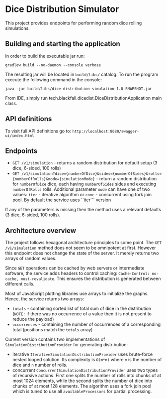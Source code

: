 # Dice Distribution Simulator
This project provides endpoints for performing random dice rolling simulations.

## Building and starting the application
In order to build the executable jar run:

```gradlew build --no-daemon --console verbose```

The resulting jar will be located in ```build/libs/``` catalog.
To run the program execute the following command in the console:

```java -jar build/libs/dice-distribution-simulation-1.0-SNAPSHOT.jar```

From IDE, simply run tech.blackfall.dicedist.DiceDistributionApplication main class.

## API definitions
To visit full API definitions go to: `http://localhost:8080/swagger-ui/index.html`

## Endpoints
* `GET /v1/simulation` - returns a random distribution for default setup (3 dice, 6-sided, 100 rolls)
* `GET /v1/simulation?dice={numberOfDice}&sides={numberOfSides}&rolls={numberOfRolls}&mode={simulationMode}` - return a random distribution for `numberOfDice` dice, each having `numberOfSides` sides and executing `numberOfRolls` rolls. Additional parameter `mode` can have one of two values: `iter` - iterative algorithm or `conc` - concurrent using fork join pool. By default the service uses ``iter``` version

If any of the parameters is missing then the method uses a relevant defaults (3 dice, 6-sided, 100 rolls).

## Architecture overview
The project follows hexagonal architecture principles to some point. The `GET /v1/simulation` method does not seem to be omnipotent at first. However this endpoint does not change the state of the server. It merely returns two arrays of random values.

Since `GET` operations can be cached by web servers or intermediate software, the service adds headers to control caching: `Cache-Control: no-cache, must-revalidate`. This ensures the distribution is generated between different calls.  

Most of JavaScript plotting libraries use arrays to initialize the graphs. Hence, the service returns two arrays:
* `totals` - containing sorted list of total sum of dice in the distribution (`NOTE:` if there was no occurrence of a value then it is not present to reduce the payload)
* `occurrences` - containing the number of occurrences of a corresponding total (positions match the `totals` array)

Current version contains two implementations of `SimulationDistributionProvider` for generating distribution:
* iterative `IterativeSimulationDistributionProvider` uses brute-force nested looped solution. Its complexity is `O(m*n)` where `m` is the number of dice and `n` number of rolls.
* concurrent `ConcurrentSimulationDistributionProvider` uses two types of recursive actions. First one splits the number of rolls into chunks of at most 1024 elements, while the second splits the number of dice into chunks of at most 128 elements. The algorithm uses a fork join pool which is tuned to use all `availableProcessors` for partial processing.
